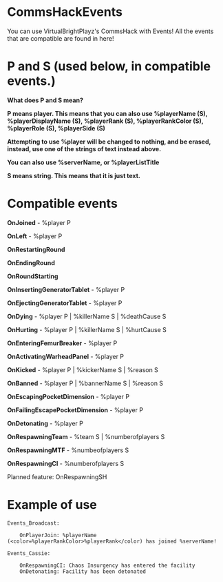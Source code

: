 # CommsHackEvents
You can use VirtualBrightPlayz's CommsHack with Events! All the events that are compatible are found in here!

# P and S (used below, in compatible events.)
**What does P and S mean?**

**P means player. This means that you can also use %playerName (S), %playerDisplayName (S), %playerRank (S), %playerRankColor (S), %playerRole (S), %playerSide (S)**

**Attempting to use %player will be changed to nothing, and be erased, instead, use one of the strings of text instead above.**

**You can also use %serverName, or %playerListTitle**

**S means string. This means that it is just text.**

# Compatible events
**OnJoined** - %player P

**OnLeft** - %player P

**OnRestartingRound**

**OnEndingRound**

**OnRoundStarting**

**OnInsertingGeneratorTablet** - %player P

**OnEjectingGeneratorTablet** - %player P

**OnDying** - %player P | %killerName S | %deathCause S

**OnHurting** - %player P | %killerName S | %hurtCause S

**OnEnteringFemurBreaker** - %player P

**OnActivatingWarheadPanel** - %player P 

**OnKicked** - %player P | %kickerName S | %reason S

**OnBanned** - %player P | %bannerName S | %reason S

**OnEscapingPocketDimension** - %player P

**OnFailingEscapePocketDimension** - %player P

**OnDetonating** - %player P

**OnRespawningTeam** - %team S | %numberofplayers S

**OnRespawningMTF** - %numbeofplayers S

**OnRespawningCI** - %numberofplayers S

Planned feature: OnRespawningSH

# Example of use
```
Events_Broadcast:

    OnPlayerJoin: %playerName (<color=%playerRankColor>%playerRank</color) has joined %serverName!

Events_Cassie:

    OnRespawningCI: Chaos Insurgency has entered the facility
    OnDetonating: Facility has been detonated
```
